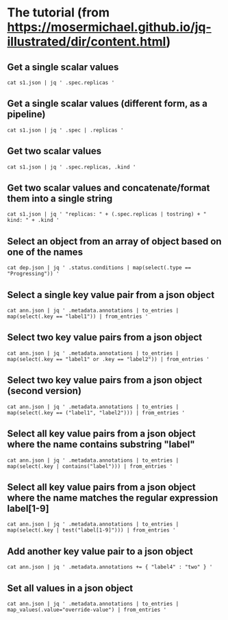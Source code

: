 # The tutorial (from https://mosermichael.github.io/jq-illustrated/dir/content.html)

## Get a single scalar values

```
cat s1.json | jq ' .spec.replicas '
```

## Get a single scalar values (different form, as a pipeline)

```
cat s1.json | jq ' .spec | .replicas '
```

## Get two scalar values

```
cat s1.json | jq ' .spec.replicas, .kind '
```

## Get two scalar values and concatenate/format them into a single string

```
cat s1.json | jq ' "replicas: " + (.spec.replicas | tostring) + " kind: " + .kind '
```

## Select an object from an array of object based on one of the names

```
cat dep.json | jq ' .status.conditions | map(select(.type == "Progressing")) '
```

## Select a single key value pair from a json object

```
cat ann.json | jq ' .metadata.annotations | to_entries | map(select(.key == "label1")) | from_entries '
```

## Select two key value pairs from a json object

```
cat ann.json | jq ' .metadata.annotations | to_entries | map(select(.key == "label1" or .key == "label2")) | from_entries '
```

## Select two key value pairs from a json object (second version)

```
cat ann.json | jq ' .metadata.annotations | to_entries | map(select(.key == ("label1", "label2"))) | from_entries '
```

## Select all key value pairs from a json object where the name contains substring "label"

```
cat ann.json | jq ' .metadata.annotations | to_entries | map(select(.key | contains("label"))) | from_entries '
```

## Select all key value pairs from a json object where the name matches the regular expression label[1-9]

```
cat ann.json | jq ' .metadata.annotations | to_entries | map(select(.key | test("label[1-9]"))) | from_entries '
```

## Add another key value pair to a json object

```
cat ann.json | jq ' .metadata.annotations += { "label4" : "two" } '
```

## Set all values in a json object

```
cat ann.json | jq ' .metadata.annotations | to_entries | map_values(.value="override-value") | from_entries '
```
